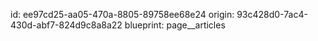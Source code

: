 id: ee97cd25-aa05-470a-8805-89758ee68e24
origin: 93c428d0-7ac4-430d-abf7-824d9c8a8a22
blueprint: page__articles
